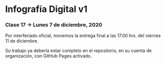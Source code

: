 # Infografía Digital v1

### Clase 17 → Lunes 7 de diciembre, 2020

Por interferiado oficial, movemos la entrega final a las 17.00 hrs. del viernes 11 de diciembre.

Su trabajo ya debería estar completo en el repositorio, en su cuenta de organización, con GitHub Pages activado. 
